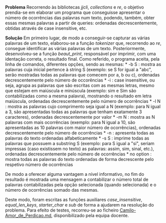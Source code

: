 **Problema**
Recorrendo às bibliotecas *jjcli*, *collections* e *re*, o objetivo prendia-se em elaborar um programa que conseguisse apresentar o número de ocorrências das palavras num texto, podendo, também, obter essas mesmas palavras a partir de queries: ordenadas decrescentemente, obtidas através de case insensitive, etc.

**Solução**
Em primeiro lugar, de modo a conseguir-se capturar as várias palavras de um texto, elaborou-se a função *tokenizer* que, recorrendo ao *re*, consegue identificar as várias palavras de um texto. Posteriormente, desenvolveu-se a função *beaut_print*, responsável por imprimir, com uma identação correta, o resultado final.
Como referido, o programa aceita, pela linha de comandos, diferentes opções, sendo as mesmas:
    * -b S  : mostra as palavras cuja inicial pertence à string S (exemplo: se S for igual a "abc", serão mostradas todas as palavras que comecem por a, b ou c), ordenadas decrescentemente pelo número de occorências
    * -i    : case insensitive, ou seja, agrupa as palavras que são escritas com as mesmas letras, mesmo que estejam em maiúscula e minúscula (exemplo: sim e Sim são contabilizadas como a mesma palavra), mostrando o resultado em letra maiúscula, ordenadas decrescentemente pelo número de ocorrências
    * -l N  : mostra as palavras cujo comprimento seja igual a N (exemplo: para N igual a 3, são apresentadas todas as palavras que tenham exatamente 3 caracteres), ordenadas decrescentemente por valor
    * -m N  : mostra as N palavras com mais ocorrências (exemplo: para N igual a 10, são apresentadas as 10 palavras com maior número de ocorrências), ordenadas decrescentemente pelo número de ocorrências
    * -n    : apresenta todas as palavras do texto ordenadas alfabeticamente
    * -s S  : imprime todas as palavras que possuem a substring S (exemplo: para S igual a "si", seriam impressas (caso existissem no texto) as palavras: assim, sim, sinal, etc.), ordenadas decrescentemente pelo número de ocorrências
    * no option : mostra todas as palavras do texto ordenadas de forma decrescente pelo respetivo número de ocorrências

De modo a oferecer alguma vantagem a nível informativo, no fim do resultado é mostrada uma mensagem a contabilizar o número total de palavras contabilizadas pela opção selecionada (quando selecionada) e o número de ocorrências somado das mesmas.

Deste modo, foram escritas as funções auxiliares *case_insensitive*, *equal_len_keys*, *starter_char* e *sub* de forma a ajudarem na resolução do problema. Para efeito de testes, recorreu-se ao ficheiro [Camilo-Amor_de_Perdicao.md](Camilo-Amor_de_Perdicao.md](https://github.com/josemoreira15/SPLN2324/blob/main/TPC1/Camilo-Amor_de_Perdicao.md)https://github.com/josemoreira15/SPLN2324/blob/main/TPC1/Camilo-Amor_de_Perdicao.md), disponibilizado pela equipa docente.
